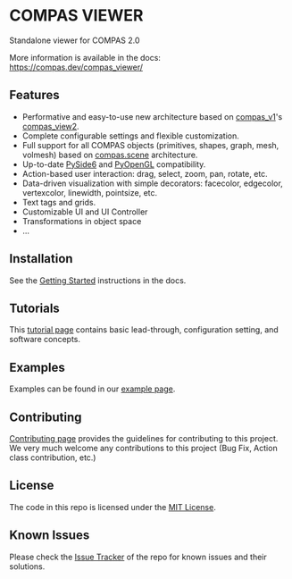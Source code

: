 # COMPAS VIEWER

Standalone viewer for COMPAS 2.0

More information is available in the docs: <https://compas.dev/compas_viewer/>

## Features

- Performative and easy-to-use new architecture based on [compas_v1](https://compas.dev/compas/1.17.9/)'s [compas_view2](https://compas.dev/compas_view2/).
- Complete configurable settings and flexible customization.
- Full support for all COMPAS objects (primitives, shapes, graph, mesh, volmesh) based on [compas.scene](https://compas.dev/compas/latest/api/generated/compas.scene.Scene.html#scene) architecture.
- Up-to-date [PySide6](https://pypi.org/project/PySide6/) and [PyOpenGL](https://pypi.org/project/PyOpenGL/) compatibility.
- Action-based user interaction: drag, select, zoom, pan, rotate, etc.
- Data-driven visualization with simple decorators: facecolor, edgecolor, vertexcolor, linewidth, pointsize, etc.
- Text tags and grids.
- Customizable UI and UI Controller
- Transformations in object space
- ...

## Installation

See the [Getting Started](https://compas.dev/compas_viewer/latest/gettingstarted.html) instructions in the docs.

## Tutorials

This [tutorial page](https://compas.dev/compas_viewer/latest/tutorials.html) contains basic lead-through, configuration setting, and software concepts.

## Examples

Examples can be found in our [example page](https://compas.dev/compas_viewer/latest/examples.html).

## Contributing

[Contributing page](CONTRIBUTING.md) provides the guidelines for contributing to this project. We very much welcome any contributions to this project (Bug Fix, Action class contribution, etc.)

## License

The code in this repo is licensed under the [MIT License](LICENCSE).

## Known Issues

Please check the [Issue Tracker](https://github.com/compas-dev/compas_viewer/issues) of the repo for known issues and their solutions.
